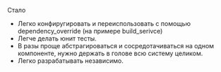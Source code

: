 Стало

* Легко конфиругировать и переиспользовать с помощью dependency_override  (на примере build_serivce)
* Легче делать юнит тесты.
* В разы проще абстрагироваться и сосредотачиваться на одном 
компоненте, нужно держать в голове всю систему целиком.
* Легко разрабатывать независимо.